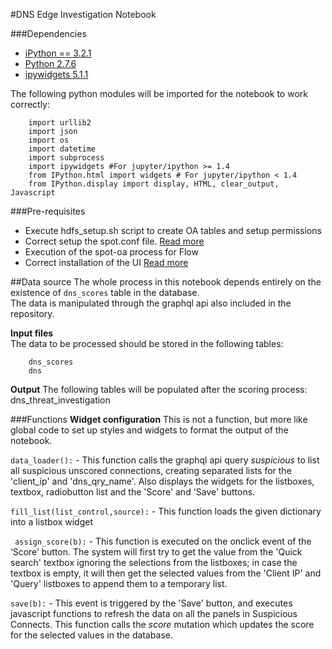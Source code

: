 #DNS Edge Investigation Notebook

###Dependencies
- [iPython == 3.2.1](https://ipython.org/ipython-doc/3/index.html)
- [Python 2.7.6](https://www.python.org/download/releases/2.7.6/)
- [ipywidgets 5.1.1](https://ipywidgets.readthedocs.io/en/latest/user_install.html#with-pip) 

The following python modules will be imported for the notebook to work correctly:    

        import urllib2
        import json
        import os 
        import datetime  
        import subprocess 
        import ipywidgets #For jupyter/ipython >= 1.4  
        from IPython.html import widgets # For jupyter/ipython < 1.4  
        from IPython.display import display, HTML, clear_output, Javascript   
        

###Pre-requisites
- Execute hdfs_setup.sh script to create OA tables and setup permissions
- Correct setup the spot.conf file. [Read more](http://spot.incubator.apache.org/doc/#configuration)
- Execution of the spot-oa process for Flow
- Correct installation of the UI [Read more](/ui/INSTALL.md)


##Data source
The whole process in this notebook depends entirely on the existence of `dns_scores` table in the database.  
The data is manipulated through the graphql api also included in the repository.


**Input files**  
The data to be processed should be stored in the following tables:

        dns_scores
        dns


**Output**
The following tables will be populated after the scoring process:
        dns_threat_investigation


###Functions
**Widget configuration**
This is not a function, but more like global code to set up styles and widgets to format the output of the notebook. 

`data_loader():` - This function calls the graphql api query *suspicious* to list all suspicious unscored connections, creating separated lists for 
the 'client_ip' and 'dns_qry_name'.
 Also displays the widgets for the listboxes, textbox, radiobutton list and the 'Score' and 'Save' buttons.  
  
`fill_list(list_control,source):` - This function loads the given dictionary into a listbox widget

` assign_score(b):` - This function is executed on the onclick event of the ‘Score’ button. The system will first try to get the value from the 'Quick search' textbox ignoring the selections from the listboxes; in case the textbox is empty, it will then get the selected values from the 'Client IP' and 'Query' listboxes to append them to a temporary list. 

`save(b):` - This event is triggered by the 'Save' button, and executes javascript functions to refresh the data on all the panels in Suspicious Connects. This function calls the *score* mutation which updates the score for the selected values in the database.
